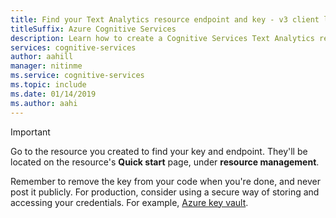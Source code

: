 ```yaml
---
title: Find your Text Analytics resource endpoint and key - v3 client library
titleSuffix: Azure Cognitive Services
description: Learn how to create a Cognitive Services Text Analytics resource.
services: cognitive-services
author: aahill
manager: nitinme
ms.service: cognitive-services
ms.topic: include 
ms.date: 01/14/2019
ms.author: aahi
---
```


> [!IMPORTANT]
> Go to the resource you created to find your key and endpoint. They'll be located on the resource's **Quick start** page, under **resource management**.
>
> Remember to remove the key from your code when you're done, and never post it publicly. For production, consider using a secure way of storing and accessing your credentials. For example, [Azure key vault](https://docs.microsoft.com/azure/key-vault/key-vault-overview).
